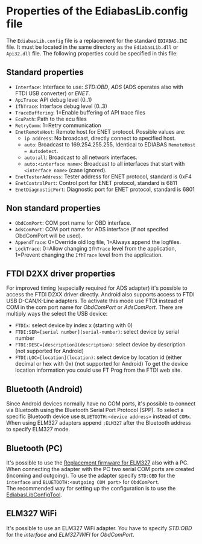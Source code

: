 # Properties of the EdiabasLib.config file
The `EdiabasLib.config` file is a replacement for the standard `EDIABAS.INI` file. It must be located in the same directory as the `EdiabasLib.dll` or `Api32.dll` file.
The following properties could be specified in this file:

## Standard properties
* `Interface`: Interface to use: _STD:OBD_, _ADS_ (ADS operates also with FTDI USB converter) or _ENET_.
* `ApiTrace`: API debug level (0..1)
* `IfhTrace`: Interface debug level (0..3)
* `TraceBuffering`: 1=Enable buffering of API trace files
* `EcuPath`: Path to the ecu files
* `RetryComm`: 1=Retry communication
* `EnetRemoteHost`: Remote host for ENET protocol. Possible values are:
	* `ip address`: No broadcast, directly connect to specified host.
	* `auto`: Broadcast to 169.254.255.255, Identical to EDIABAS `RemoteHost = Autodetect`.
	* `auto:all`: Broadcast to all network interfaces.
	* `auto:<interface name>`: Broadcast to all interfaces that start with `<interface name>` (case ignored).
* `EnetTesterAddress`: Tester address for ENET protocol, standard is 0xF4
* `EnetControlPort`: Control port for ENET protocol, standard is 6811
* `EnetDiagnosticPort`: Diagnostic port for ENET protocol, standard is 6801

## Non standard properties
* `ObdComPort`: COM port name for OBD interface.
* `AdsComPort`: COM port name for ADS interface (if not specifed ObdComPort will be used).
* `AppendTrace`: 0=Override old log file, 1=Always append the logfiles.
* `LockTrace`: 0=Allow changing `IfhTrace` level from the application, 1=Prevent changing the `IfhTrace` level from the application.

## FTDI D2XX driver properties
For improved timing (especially required for ADS adapter) it's possible to access the FTDI D2XX driver directly. Android also supports access to FTDI USB D-CAN/K-Line adapters. To activate this mode use FTDI instead of COM in the com port name for _ObdComPort_ or _AdsComPort_. There are multiply ways the select the USB device:
* `FTDIx`: select device by index x (starting with 0)
* `FTDI:SER=[serial number](serial-number)`: select device by serial number
* `FTDI:DESC=[description](description)`: select device by description (not supported for Android)
* `FTDI:LOC=[location](location)`: select device by location id (either decimal or hex with 0x) (not supported for Android)
To get the device location information you could use FT Prog from the FTDI web site.

## Bluetooth (Android)
Since Android devices normally have no COM ports, it's possible to connect via Bluetooth using the Bluetooth Serial Port Protocol (SPP).
To select a specific Bluetooth device use `BLUETOOTH:<device address>` instead of `COMx`.
When using ELM327 adapters append `;ELM327` after the Bluetooth address to specify ELM327 mode.

## Bluetooth (PC)
It's possible to use the [Replacement firmware for ELM327](Replacement_firmware_for_ELM327.md) also with a PC. When connecting the adapter with the PC two serial COM ports are created (incoming and outgoing).
To use the adapter specify `STD:OBD` for the `interface` and `BLUETOOTH:<outgoing COM port>` for `ObdComPort`.  
The recommended way for setting up the configuration is to use the [EdiabasLibConfigTool](Replacement_firmware_for_ELM327.md#use-the-adapter-with-inpa-tool32-or-ista-d).

## ELM327 WiFi
It's possible to use an ELM327 WiFi adapter. You have to specify _STD:OBD_ for the _interface_ and _ELM327WIFI_ for _ObdComPort_.
